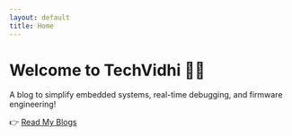 ```yaml
---
layout: default
title: Home
---
```


# Welcome to TechVidhi 👩‍💻

A blog to simplify embedded systems, real-time debugging, and firmware engineering!

👉 [Read My Blogs](./_posts)

